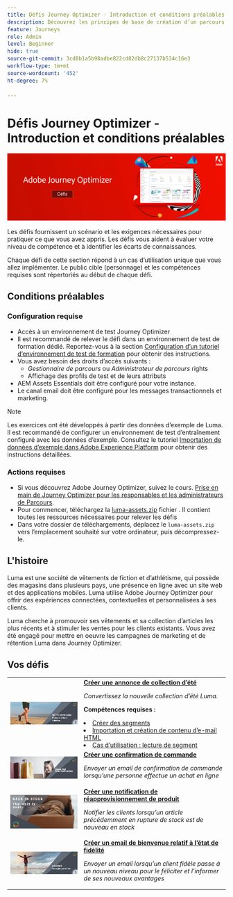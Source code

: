 ```yaml
---
title: Défis Journey Optimizer - Introduction et conditions préalables
description: Découvrez les principes de base de création d’un parcours dans la zone de travail du parcours.
feature: Journeys
role: Admin
level: Beginner
hide: true
source-git-commit: 3cd8b1a5b98adbe822cd82db8c27137b534c16e3
workflow-type: tm+mt
source-wordcount: '452'
ht-degree: 7%

---
```



# Défis Journey Optimizer - Introduction et conditions préalables

![Bannière de défis AJO](./assets/ajo-banner-challenges.png)

Les défis fournissent un scénario et les exigences nécessaires pour pratiquer ce que vous avez appris. Les défis vous aident à évaluer votre niveau de compétence et à identifier les écarts de connaissances.

Chaque défi de cette section répond à un cas d’utilisation unique que vous allez implémenter. Le public cible (personnage) et les compétences requises sont répertoriés au début de chaque défi.

## Conditions préalables

### Configuration requise

* Accès à un environnement de test Journey Optimizer
* Il est recommandé de relever le défi dans un environnement de test de formation dédié. Reportez-vous à la section [Configuration d’un tutoriel d’environnement de test de formation](https://experienceleague.adobe.com//docs/journey-optimizer-learn/configure-a-training-sandbox/introduction-and-prerequisites.html) pour obtenir des instructions.
* Vous avez besoin des droits d’accès suivants :
   * *Gestionnaire de parcours* ou *Administrateur de parcours* rights
   * Affichage des profils de test et de leurs attributs
* AEM Assets Essentials doit être configuré pour votre instance.
* Le canal email doit être configuré pour les messages transactionnels et marketing.

>[!NOTE]
> Les exercices ont été développés à partir des données d’exemple de Luma. Il est recommandé de configurer un environnement de test d’entraînement configuré avec les données d’exemple. Consultez le tutoriel [Importation de données d’exemple dans Adobe Experience Platform](https://experienceleague.adobe.com/docs/platform-learn/tutorials/import-sample-data.html?lang=en) pour obtenir des instructions détaillées.

### Actions requises

* Si vous découvrez Adobe Journey Optimizer, suivez le cours. [Prise en main de Journey Optimizer pour les responsables et les administrateurs de Parcours](https://experienceleague.adobe.com/?recommended=JourneyOptimizer-U-1-2021.1&amp;lang=fr).
* Pour commencer, téléchargez la [luma-assets.zip](/help/challenges/assets/email-assets/luma-assets.zip) fichier . Il contient toutes les ressources nécessaires pour relever les défis
* Dans votre dossier de téléchargements, déplacez le `luma-assets.zip` vers l’emplacement souhaité sur votre ordinateur, puis décompressez-le.

## L&#39;histoire

Luma est une société de vêtements de fiction et d’athlétisme, qui possède des magasins dans plusieurs pays, une présence en ligne avec un site web et des applications mobiles. Luma utilise Adobe Journey Optimizer pour offrir des expériences connectées, contextuelles et personnalisées à ses clients.

Luma cherche à promouvoir ses vêtements et sa collection d’articles les plus récents et à stimuler les ventes pour les clients existants. Vous avez été engagé pour mettre en oeuvre les campagnes de marketing et de rétention Luma dans Journey Optimizer.

## Vos défis

<table>
<tr>
<td>
 <div>
      <a href="summer-collection-announcement-challenge.md">
        <img alt="Image de l’annonce de la collection d’été" src="./assets/email-assets/luma-transactional-onboarding-3.png"/>
      </a>
      </div>
  </td>
  <td>
   <a href="summer-collection-announcement-challenge.md">
    <strong>Créer une annonce de collection d’été </strong>
    </a>
      <p>
      <em>Convertissez la nouvelle collection d’été Luma. </em>
      <p>
      <b>Compétences requises :</b>
      <li><a href="https://experienceleague.adobe.com/docs/journey-optimizer-learn/tutorials/profiles-segments-subscriptions/create-segments.html"> Créer des segments</li>
      <li><a href="https://experienceleague.adobe.com/docs/journey-optimizer-learn/tutorials/create-messages/create-emails/import-and-author-html-email-content.html">Importation et création de contenu d’e-mail HTML</li>
      <li><a href="https://experienceleague.adobe.com/docs/journey-optimizer-learn/tutorials/create-journeys/use-case-read-segment.html">Cas d’utilisation : lecture de segment</li>
  </td>
  </tr>
  <tr>
  <td>
  <div>
    <a href="order-confirmation-challenge.md">
      <img alt="Luma Email" src="./assets/email-assets/luma-transactional-order-confirmation.png"/>
    </a>
  </td>
  <td>
      <a href="order-confirmation-challenge.md">
    <strong>Créer une confirmation de commande</strong>
    </a>
    <div>
    <p>
    <em>Envoyer un email de confirmation de commande lorsqu’une personne effectue un achat en ligne
    </em>
    <p>
  </td>
  </tr>
  <tr>
    <td>
    <div>
    <a href="product-replenishment-challenge.md">
      <img alt="Site web Luma" src="./assets/email-assets/luma-ProductReplenishment.png"/>
    </a>
    </div>
    <td>
    <div >
      <a href="product-replenishment-challenge.md">
    <strong>Créer une notification de réapprovisionnement de produit </strong>
    </a>
    </div>
    <p>
    <em>Notifier les clients lorsqu’un article précédemment en rupture de stock est de nouveau en stock</em>
    <p>
  </td>
  </tr>
  <tr>
    <td>
    <div>
    <a href="loyalty-status-welcome-email-challenge.md">
      <img alt="Bienvenue" src="./assets/email-assets/luma-transactional-onboarding-1.png"/>
    </a>
    </div>
    <td>
    <div >
      <a href="loyalty-status-welcome-email-challenge.md">
    <strong>Créer un email de bienvenue relatif à l’état de fidélité </strong>
    </a>
    </div>
    <p>
    <em>Envoyer un email lorsqu’un client fidèle passe à un nouveau niveau pour le féliciter et l’informer de ses nouveaux avantages</em>
    <p>
  </td>
  </tr>
</table>
